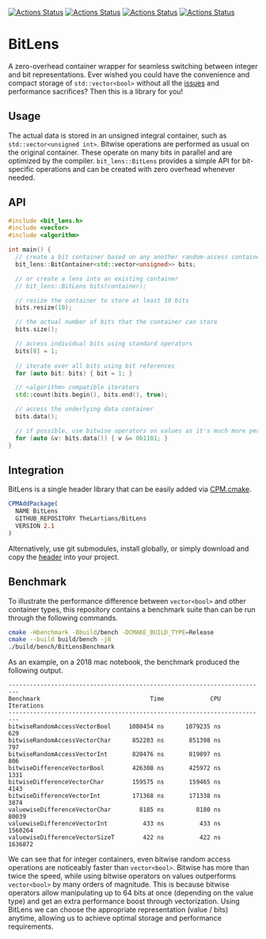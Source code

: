 [![Actions Status](https://github.com/TheLartians/BitLens/workflows/MacOS/badge.svg)](https://github.com/TheLartians/BitLens/actions)
[![Actions Status](https://github.com/TheLartians/BitLens/workflows/Windows/badge.svg)](https://github.com/TheLartians/BitLens/actions)
[![Actions Status](https://github.com/TheLartians/BitLens/workflows/Ubuntu/badge.svg)](https://github.com/TheLartians/BitLens/actions)
[![Actions Status](https://github.com/TheLartians/BitLens/workflows/Style/badge.svg)](https://github.com/TheLartians/BitLens/actions)

# BitLens

A zero-overhead container wrapper for seamless switching between integer and bit representations.
Ever wished you could have the convenience and compact storage of `std::vector<bool>` without all the [issues](http://www.gotw.ca/publications/N1211.pdf) and performance sacrifices?
Then this is a library for you!

## Usage

The actual data is stored in an unsigned integral container, such as `std::vector<unsigned int>`.
Bitwise operations are performed as usual on the original container.
These operate on many bits in parallel and are optimized by the compiler.
`bit_lens::BitLens` provides a simple API for bit-specific operations and can be created with zero overhead whenever needed.

## API

```cpp
#include <bit_lens.h>
#include <vector>
#include <algorithm>

int main() {
  // create a bit container based on any another random-access container
  bit_lens::BitContainer<std::vector<unsigned>> bits;

  // or create a lens into an existing container
  // bit_lens::BitLens bits(container);

  // resize the container to store at least 10 bits
  bits.resize(10);

  // the actual number of bits that the container can store
  bits.size();

  // access individual bits using standard operators
  bits[8] = 1;
  
  // iterate over all bits using bit references
  for (auto bit: bits) { bit = 1; }

  // <algorithm> compatible iterators
  std::count(bits.begin(), bits.end(), true);

  // access the underlying data container
  bits.data();

  // if possible, use bitwise operators on values as it's much more performant (see benchmark)
  for (auto &v: bits.data()) { v &= 0b1101; }
}
```

## Integration

BitLens is a single header library that can be easily added via [CPM.cmake](https://github.com/TheLartians/CPM.cmake).

```cmake
CPMAddPackage(
  NAME BitLens
  GITHUB_REPOSITORY TheLartians/BitLens
  VERSION 2.1
)
```

Alternatively, use git submodules, install globally, or simply download and copy the [header](include/bit_lens.h) into your project.

## Benchmark

To illustrate the performance difference between `vector<bool>` and other container types, this repository contains a benchmark suite than  can be run through the following commands.

```bash
cmake -Hbenchmark -Bbuild/bench -DCMAKE_BUILD_TYPE=Release
cmake --build build/bench -j8
./build/bench/BitLensBenchmark
```

As an example, on a 2018 mac notebook, the benchmark produced the following output.

```
-------------------------------------------------------------------------
Benchmark                               Time             CPU   Iterations
-------------------------------------------------------------------------
bitwiseRandomAccessVectorBool     1080454 ns      1079235 ns          629
bitwiseRandomAccessVectorChar      852203 ns       851398 ns          797
bitwiseRandomAccessVectorInt       820476 ns       819897 ns          806
bitwiseDifferenceVectorBool        426308 ns       425972 ns         1331
bitwiseDifferenceVectorChar        159575 ns       159465 ns         4143
bitwiseDifferenceVectorInt         171368 ns       171338 ns         3874
valuewiseDifferenceVectorChar        8185 ns         8180 ns        80039
valuewiseDifferenceVectorInt          433 ns          433 ns      1560264
valuewiseDifferenceVectorSizeT        422 ns          422 ns      1636872
```

We can see that for integer containers, even bitwise random access operations are noticeably faster than `vector<bool>`.
Bitwise has more than twice the speed, while using bitwise operators on values outperforms `vector<bool>` by many orders of magnitude.
This is because bitwise operators allow manipulating up to 64 bits at once (depending on the value type) and get an extra performance boost through vectorization.
Using BitLens we can choose the appropriate representation (value / bits) anytime, allowing us to achieve optimal storage and performance requirements.

